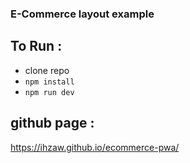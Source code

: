 ### E-Commerce layout example

## To Run :
- clone repo
- `npm install`
- `npm run dev`

## github page :
https://ihzaw.github.io/ecommerce-pwa/
